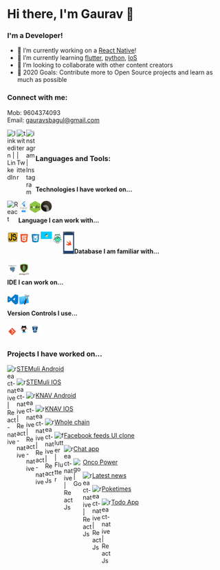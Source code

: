 # Hi there, I'm Gaurav 👋

### I'm a Developer!
- 🔭 I’m currently working on a [React Native](https://reactnative.dev/)!
- 🌱 I’m currently learning [flutter](https://flutter.dev/), [python](https://www.python.org/), [IoS](https://developer.apple.com/library/archive/referencelibrary/GettingStarted/DevelopiOSAppsSwift/)
- 👯 I’m looking to collaborate with other content creators
- 🥅 2020 Goals: Contribute more to Open Source projects and learn as much as possible

### Connect with me:
Mob: 9604374093
<br />
Email: gauravsbagul@gmail.com

[<img align="left" alt="linkedin | LinkedIn" width="22px" src="https://cdn.jsdelivr.net/npm/simple-icons@v3/icons/linkedin.svg" />](https://www.linkedin.com/in/gauravsbagul/)
[<img align="left" alt="twitter | Twitter" width="22px" src="https://cdn.jsdelivr.net/npm/simple-icons@v3/icons/twitter.svg" />](http://twitter.com/gauravsbagul/)
[<img align="left" alt="instagram | Instagram" width="22px" src="https://cdn.jsdelivr.net/npm/simple-icons@v3/icons/instagram.svg" />](https://www.instagram.com/gauravsbagul/)


<br />
<br />

### Languages and Tools:

<br />

#### Technologies I have worked on...

<img align="left" alt="React" width="26px" src="./assets/react-native.gif" />

<img align="left" alt="flutter" width="26px" src="./assets/flutter.gif" />

<img align="left" alt="Node.js" width="26px" src="./assets/nodejs.gif" />

<img align="left" alt="Deno" width="26px" src="./assets/deno.gif" />

<br />

#### Language I can work with...

<img align="left" alt="JavaScript" width="26px" src="./assets/javascript.gif" />

<img align="left" alt="HTML5" width="26px" src="./assets/html5.gif" />

<img align="left" alt="CSS3" width="26px" src="./assets/css3.gif" />

<img align="left" alt="Swift" width="26px" src="./assets/python.gif" />

<img align="left" alt="Go" width="26px" src="./assets/golang.gif" />

<img align="left" alt="Swift" width="26px" src="./assets/swift.gif" />

<br />

#### Database I am familiar with...

<img align="left" alt="PostgreSQl" width="26px" src="./assets/postgresql.gif" />

<img align="left" alt="MongoDB" width="26px" src="./assets/mongo.gif" />

<br />

#### IDE I can work on...

<img align="left" alt="Visual Studio Code" width="26px" src="./assets/vscode.gif" />

<img align="left" alt="Visual Studio Code" width="26px" src="./assets/xcode-logo.jpg" />

<br />

#### Version Controls I use...

<img align="left" alt="Git" width="26px" src="./assets/git.gif" />

<img align="left" alt="GitHub" width="26px" src="./assets/github.gif" />

<img align="left" alt="GitHub" width="26px" src="./assets/bitbucket.gif" />


<br />
<br />

### Projects I have worked on...

  [<img align="left" alt="react-native | React-native" width="22px" src="https://cdn.jsdelivr.net/npm/simple-icons@v3/icons/react.svg" /> STEMuli Android](https://play.google.com/store/apps/details?id=com.stemuli&hl=en_US)

  [<img align="left" alt="react-native | React-native" width="22px" src="https://cdn.jsdelivr.net/npm/simple-icons@v3/icons/react.svg" /> STEMuli IOS](https://apps.apple.com/us/app/stemuli/id1483444831)

  [<img align="left" alt="react-native | React-native" width="22px" src="https://cdn.jsdelivr.net/npm/simple-icons@v3/icons/react.svg" /> KNAV Android](https://play.google.com/store/apps/details?id=com.knav)

  [<img align="left" alt="react-native | React-native" width="22px" src="https://cdn.jsdelivr.net/npm/simple-icons@v3/icons/react.svg" /> KNAV IOS](https://apps.apple.com/us/app/grow-your-business/id1481198319)

  [<img align="left" alt="react-native | React Js" width="22px" src="https://cdn.jsdelivr.net/npm/simple-icons@v3/icons/react.svg" /> Whole chain](https://dashboard.wholechain.com/)
  
  [<img align="left" alt="flutter | Flutter" width="22px" src="https://cdn.jsdelivr.net/npm/simple-icons@v3/icons/flutter.svg" /> Facebook feeds UI clone](https://gauravsbagul.github.io/#/)
  
   [<img align="left" alt="react-native | React Js" width="22px" src="https://cdn.jsdelivr.net/npm/simple-icons@v3/icons/react.svg" /> Chat app](https://node-realtime-chat-app-gb.herokuapp.com/)

  [<img align="left" alt="go | Go" width="22px" src="https://cdn.jsdelivr.net/npm/simple-icons@v3/icons/go.svg" /> Onco Power](https://www.oncopower.org/)

  [<img align="left" alt="react-native | React Js" width="22px" src="https://cdn.jsdelivr.net/npm/simple-icons@v3/icons/react.svg" /> Latest news](https://voice-command-news-app.herokuapp.com/)
  
  [<img align="left" alt="react-native | React Js" width="22px" src="https://cdn.jsdelivr.net/npm/simple-icons@v3/icons/react.svg" /> Poketimes](https://poketimes-app.herokuapp.com/)
  
  [<img align="left" alt="react-native | React Js" width="22px" src="https://cdn.jsdelivr.net/npm/simple-icons@v3/icons/react.svg" /> Todo App](https://reactjstodoapp.herokuapp.com/)
  
  
  
